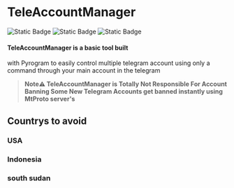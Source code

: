 # TeleAccountManager
![Static Badge](https://img.shields.io/badge/Python-green?logo=Python) ![Static Badge](https://img.shields.io/badge/pyrogram-red) ![Static Badge](https://img.shields.io/badge/telegram-tool-blue?logo=telegram)


#### TeleAccountManager is a basic tool built
with Pyrogram to easily control multiple
telegram account using only a command through
your main account in the telegram

>**Note⚠️ TeleAccountManager
is Totally Not Responsible For Account Banning
Some New Telegram Accounts get banned instantly
using MtProto server's**

## Countrys to avoid
### USA
### Indonesia
### south sudan
